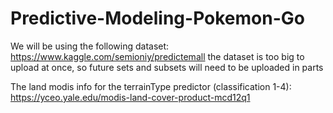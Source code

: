 # Predictive-Modeling-Pokemon-Go

We will be using the following dataset: https://www.kaggle.com/semioniy/predictemall
the dataset is too big to upload at once, so future sets and subsets will need to be uploaded in parts

The land modis info for the terrainType predictor (classification 1-4): https://yceo.yale.edu/modis-land-cover-product-mcd12q1
